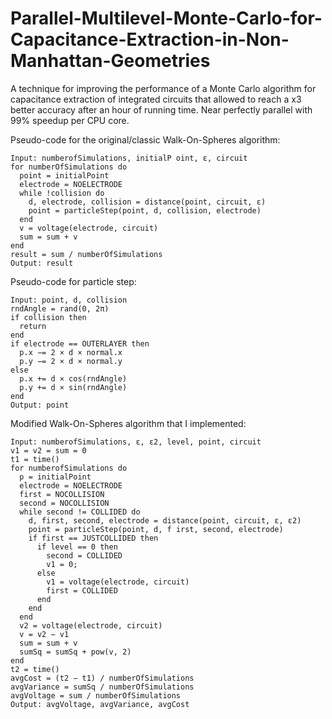 # Parallel-Multilevel-Monte-Carlo-for-Capacitance-Extraction-in-Non-Manhattan-Geometries
A technique for improving the performance of a Monte Carlo algorithm for capacitance extraction of integrated circuits that allowed to reach a x3 better accuracy after an hour of running time. Near perfectly parallel with 99% speedup per CPU core.

Pseudo-code for the original/classic Walk-On-Spheres algorithm:

```
Input: numberofSimulations, initialP oint, ε, circuit
for numberOfSimulations do
  point = initialPoint
  electrode = NOELECTRODE
  while !collision do
    d, electrode, collision = distance(point, circuit, ε)
    point = particleStep(point, d, collision, electrode)
  end
  v = voltage(electrode, circuit)
  sum = sum + v
end
result = sum / numberOfSimulations
Output: result
```
Pseudo-code for particle step:
```
Input: point, d, collision
rndAngle = rand(0, 2π)
if collision then
  return
end
if electrode == OUTERLAYER then
  p.x −= 2 × d × normal.x
  p.y −= 2 × d × normal.y
else
  p.x += d × cos(rndAngle)
  p.y += d × sin(rndAngle)
end
Output: point
```

Modified Walk-On-Spheres algorithm that I implemented:

```
Input: numberofSimulations, ε, ε2, level, point, circuit
v1 = v2 = sum = 0
t1 = time()
for numberofSimulations do
  p = initialPoint
  electrode = NOELECTRODE
  first = NOCOLLISION
  second = NOCOLLISION
  while second != COLLIDED do
    d, first, second, electrode = distance(point, circuit, ε, ε2)
    point = particleStep(point, d, f irst, second, electrode)
    if first == JUSTCOLLIDED then
      if level == 0 then
        second = COLLIDED
        v1 = 0;
      else
        v1 = voltage(electrode, circuit)
        first = COLLIDED
      end
    end
  end
  v2 = voltage(electrode, circuit)
  v = v2 − v1
  sum = sum + v
  sumSq = sumSq + pow(v, 2)
end
t2 = time()
avgCost = (t2 − t1) / numberOfSimulations
avgVariance = sumSq / numberOfSimulations
avgVoltage = sum / numberOfSimulations
Output: avgVoltage, avgVariance, avgCost
```
